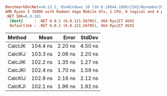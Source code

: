 ``` ini

BenchmarkDotNet=v0.13.2, OS=Windows 10 (10.0.19044.1889/21H2/November2021Update)
AMD Ryzen 5 3500U with Radeon Vega Mobile Gfx, 1 CPU, 8 logical and 4 physical cores
.NET SDK=6.0.101
  [Host]     : .NET 6.0.1 (6.0.121.56705), X64 RyuJIT AVX2
  DefaultJob : .NET 6.0.1 (6.0.121.56705), X64 RyuJIT AVX2


```
|  Method |     Mean |   Error |  StdDev |
|-------- |---------:|--------:|--------:|
| CalcIJK | 104.4 ns | 2.20 ns | 4.50 ns |
| CalcIKJ | 103.3 ns | 2.06 ns | 2.20 ns |
| CalcJIK | 102.2 ns | 1.35 ns | 1.27 ns |
| CalcJKI | 102.4 ns | 1.70 ns | 1.59 ns |
| CalcKIJ | 102.9 ns | 2.16 ns | 2.12 ns |
| CalcKJI | 102.1 ns | 1.96 ns | 1.92 ns |
